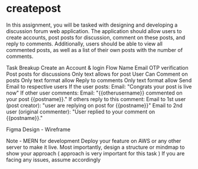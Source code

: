 # createpost
In this assignment, you will be tasked with designing and developing a discussion forum web application. The application should allow users to create accounts, post posts for discussion, comment on these posts, and reply to comments.
Additionally, users should be able to view all commented posts, as well as a list of their own posts with the number of comments.

Task Breakup
Create an Account & login Flow
Name
Email
OTP verification
Post posts for discussions
Only text allows for post
User Can Comment on posts
Only text format allow
Reply to comments
Only text format allow
Send Email to respective users
If the user posts:
Email: "Congrats your post is live now"
If other user comments:
Email: "{{otherusername}} commented on your post {{postname}}."
If others reply to this comment:
Email to 1st user (post creator): "user are replying on post for {{postname}}"
Email to 2nd user (original commenter): "User replied to your comment on {{postname}}."

Figma Design - Wireframe

Note -
MERN for development
Deploy your feature on AWS or any other server to make it live. Most importantly, design a structure or mindmap to show your approach ( approach is very important for this task )
If you are facing any issues, assume accordingly
